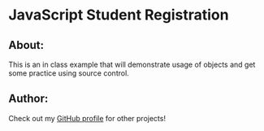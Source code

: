 # JavaScript Student Registration

## About:
This is an in class example that will demonstrate usage of objects and get some practice using source control.

## Author:
Check out my [GitHub profile](https://github.com/Scyllizzy) for other projects!